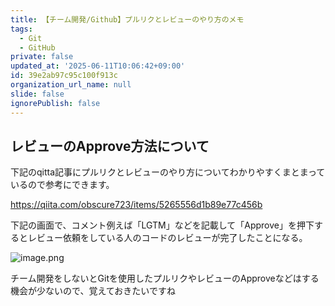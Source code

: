 ```yaml
---
title: 【チーム開発/Github】プルリクとレビューのやり方のメモ
tags:
  - Git
  - GitHub
private: false
updated_at: '2025-06-11T10:06:42+09:00'
id: 39e2ab97c95c100f913c
organization_url_name: null
slide: false
ignorePublish: false
---
```

## レビューのApprove方法について

下記のqitta記事にプルリクとレビューのやり方についてわかりやすくまとまっているので参考にできます。

https://qiita.com/obscure723/items/5265556d1b89e77c456b

下記の画面で、コメント例えば「LGTM」などを記載して「Approve」を押下するとレビュー依頼をしている人のコードのレビューが完了したことになる。

![image.png](https://qiita-image-store.s3.ap-northeast-1.amazonaws.com/0/381629/5401e08e-3633-4586-a112-9a5e4144eb8d.png)

チーム開発をしないとGitを使用したプルリクやレビューのApproveなどはする機会が少ないので、覚えておきたいですね
